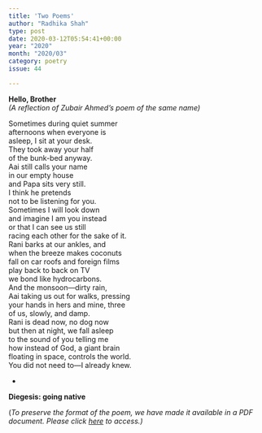 ```yaml
---
title: 'Two Poems'
author: "Radhika Shah"
type: post
date: 2020-03-12T05:54:41+00:00
year: "2020"
month: "2020/03"
category: poetry
issue: 44

---
```

**Hello, Brother**  
_(A reflection of Zubair Ahmed’s poem of the same name)_

Sometimes during quiet summer  
afternoons when everyone is  
asleep, I sit at your desk.  
They took away your half  
of the bunk-bed anyway.  
Aai still calls your name  
in our empty house  
and Papa sits very still.  
I think he pretends  
not to be listening for you.  
Sometimes I will look down  
and imagine I am you instead  
or that I can see us still  
racing each other for the sake of it.  
Rani barks at our ankles, and  
when the breeze makes coconuts  
fall on car roofs and foreign films  
play back to back on TV  
we bond like hydrocarbons.  
And the monsoon—dirty rain,  
Aai taking us out for walks, pressing  
your hands in hers and mine, three  
of us, slowly, and damp.  
Rani is dead now, no dog now  
but then at night, we fall asleep  
to the sound of you telling me  
how instead of God, a giant brain  
floating in space, controls the world.  
You did not need to—I already knew.

*

**Diegesis: going native**

(_To preserve the format of the poem, we have made it available in a PDF document._ __Please click_ [here][1] _to access.)__

 [1]: http://bombayliterarymagazine.com/wp-content/uploads/2020/03/RadhikaShah_TwoPoems_TBLM-1-Google-Docs.pdf
